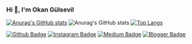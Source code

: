 ### Hi 👋, I'm Okan Gülsevil

[![Anurag's GitHub stats](https://github-readme-stats.vercel.app/api?username=okangulsevil)](https://github.com/okangulsevil/github-readme-stats)
![Anurag's GitHub stats](https://github-readme-stats.vercel.app/api?username=okangulsevil&hide=contribs,prs)
[![Top Langs](https://github-readme-stats.vercel.app/api/top-langs/?username=okangulsevil&layout=compact)](https://github.com/okangulsevil/github-readme-stats)


[![Github Badge](https://img.shields.io/badge/-Github-000?style=quare&labelColor=000&logo=Github&logoColor=white&link=link)](github.com/okangulsevil) 
[![Instagram Badge](https://img.shields.io/badge/-Instagram-C13584?style=flat-quare&labelColor=C13584&logo=instagram&logoColor=white&link=link)](link) 
[![Medium Badge](https://img.shields.io/badge/-Medium-757575?style=flat-quare&labelColor=757575&logo=Medium&logoColor=white&link=link)](link) 
[![Blogger Badge](https://img.shields.io/badge/-Blogger-FF9800?style=flat-quare&labelColor=FF9800&logo=Blogger&logoColor=white&link=link)](link)
<!--
**okangulsevil/okangulsevil** is a ✨ _special_ ✨ repository because its `README.md` (this file) appears on your GitHub profile.

Here are some ideas to get you started:

- 🔭 I’m currently working on ...
- 🌱 I’m currently learning ...
- 👯 I’m looking to collaborate on ...
- 🤔 I’m looking for help with ...
- 💬 Ask me about ...
- 📫 How to reach me: ...
- 😄 Pronouns: ...
- ⚡ Fun fact: ...
-->
